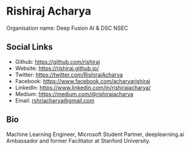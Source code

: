 # Rishiraj Acharya
Organisation name: Deep Fusion AI & DSC NSEC

## Social Links
- Github: https://github.com/rishiraj
- Website: https://rishiraj.github.io/
- Twitter: https://twitter.com/RishirajAcharya
- Facebook: https://www.facebook.com/acharyarishiraj
- LinkedIn: https://www.linkedin.com/in/rishirajacharya/
- Medium: https://medium.com/@rishirajacharya
- Email: rshrjacharya@gmail.com

## Bio
Machine Learning Engineer, Microsoft Student Partner, deeplearning.ai Ambassador and former Facilitator at Stanford University.
